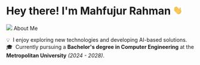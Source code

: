 
<h1> Hey there! I'm Mahfujur Rahman <img src="https://github.com/LeonardoYz/LeonardoYz/blob/main/assets/Hi.gif" width="25"></h1>

 <img src="https://emoji.gg/assets/emoji/7279-vibecat.gif" width="24"/> About Me

💡 &nbsp;I enjoy exploring new technologies and developing AI-based solutions.  
🎓 &nbsp;Currently pursuing a **Bachelor's degree in Computer Engineering** at the **Metropolitan University** *(2024 - 2028)*.  
  

